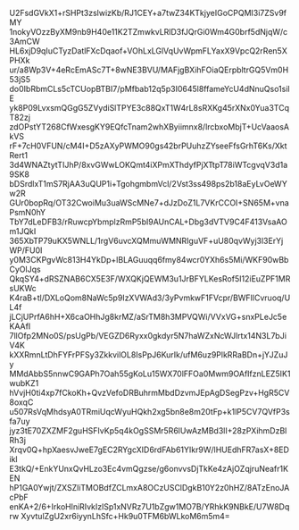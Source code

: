 U2FsdGVkX1+rSHPt3zslwizKb/RJ1CEY+a7twZ34KTkjyeIGoCPQMI3i7ZSv9fMY
1nokyVOzzByXM9nb9H40e11K2TZmwkvLRlD3fJQrGi0Wm4G0brf5dNjqW/c3AmCW
HL6xjD9qIuCTyzDatlFXcDqaof+VOhLxLGlVqUvWpmFLYaxX9VpcQ2rRen5XPHXk
ur/a8Wp3V+4eRcEmASc7T+8wNE3BVU/MAFjgBXihFOiaQErpbltrGQ5Vm0H53jS5
do0IbRbmCLs5cTCUopBTBI7/pMfbab12q5p3I0645l8ffameYcU4dNnuQso1silE
yk8P09LvxsmQGgG5ZVydiSlTPYE3c88QxT1W4rL8sRXKg45rXNx0Yua3TCqT82zj
zdOPstYT268CfWxesgKY9EQfcTnam2whXByiimnx8/lrcbxoMbjT+UcVaaosAkVS
rF+7cH0VFUN/cM4I+D5zAXyPWMO90gs42brPUuhzZYseeFfsGrhT6Ks/XktRert1
3d4WNAZtytTIJhP/8xvGWwLOKQmt4iXPmXThdyfPjXTtpT78iWTcgvqV3d1a9SK8
bDSrdlxT1mS7RjAA3uQUP1i+TgohgmbmVcl/2Vst3ss498ps2b18aEyLvOeWYw2R
GUr0bopRq/OT32CwoiMu3uaWScMNe7+dJzDoZ1L7VKrCCOI+SN65M+vnaPsmN0hY
TbY7dLeDFB3/rRuwcpYbmplzRmP5bI9AUnCAL+Dbg3dVTV9C4F413VsaAOm1JQkI
365XbTP79uKX5WNLL/1rgV6uvcXQMmuWMNRIguVF+uU80qvWyj3l3ErYjWP/FU0I
y0M3CKPgvWc813H4YkDp+lBLAGuuqq6fmy84wcr0YXh6s5Mi/WKF90wBbCyOlJqs
QkqSY4+dRSZNAB6CX5E3F/WXQKjQEWM3u1JrBFYLKesRof5I12iEuZPF1MRsUKWc
K4raB+tl/DXLoQom8NaWc5p9IzXVWAd3/3yPvmkwF1FVcpr/BWFIlCvruoq/UL4f
jLCjUPrfA6hH+X6caOHhJg8krMZ/aSrTM8h3MPVQWi/VVxVG+snxPLeJc5eKAAfI
7llOfp2MNo0S/psUgPb/VEGZD6Ryxx0gkdyr5N7haWZxNcWJlrtx14N3L7bJiV4K
kXXRmnLtDhFYFrPFSy3ZkkvilOL8IsPpJ6KurIk/ufM6uz9PlkRRaBDn+jYJZuJy
MMdAbbS5nnwC9GAPh7Oah55gKoLu15WX70lFFOa0Mwm9OAfIfznLEZ5IK1wubKZ1
hVvjH0ti4xp7fCkoKh+QvzVefoDRBuhrmMbdDzvmJEpAgDSegPzv+HgR5CV8oxqC
u507RsVqMhdsyA0TRmiUqcWyuHQkh2xg5bn8e8m20tFp+k1lP5CV7QVfP3sfa7uy
jyz3tE70ZXZMF2guHSFIvKp5q4kOgSSMr5R6lUwAzMBd3lI+28zPXihmDzBlRh3j
Xrqv0Q+hpXaesvJweE7gEC2RYgcXID6rdFAb61YIkr9W/lHUEdhFR7asX+8EDikl
E3tkQ/+EnkYUnxQvHLzo3Ec4vmQgzse/g6onvvsDjTkKe4zAjOZqjruNeafr1KEN
hP1GA0Ywjt/ZXSZliTMOBdfZCLmxA8OCzUSClDgkB10Y2z0hHZ/8ATzEnoJAcPbF
enKA+2/6+IrkoHlniRIvkIzlSp1xNVRz7U1bZgw1MO7B/YRhkK9NBkE/U7W8Dqrw
XyvtulZgU2xr6iyynLhSfc+Hk9u0TFM6bWLkoM6m5m4=
